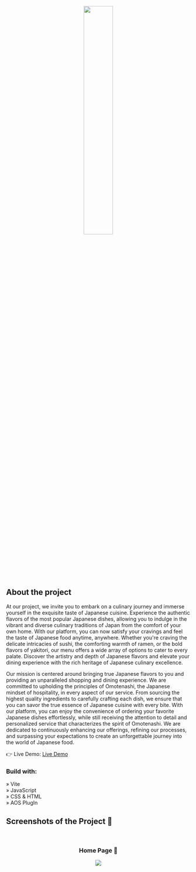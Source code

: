 <div align='center'><img style="width:40%" src="https://github.com/mazzpaul/car_showcase/assets/124272891/7b2720bc-5a05-495e-87ee-31b9ca5aeee0"/></div>

<h2>About the project</h2>

  <p>At our project, we invite you to embark on a culinary journey and immerse yourself in the exquisite taste of Japanese cuisine. Experience the authentic flavors of the most popular Japanese dishes, allowing you to indulge in the vibrant and diverse culinary traditions of Japan from the comfort of your own home. With our platform, you can now satisfy your cravings and feel the taste of Japanese food anytime, anywhere. Whether you're craving the delicate intricacies of sushi, the comforting warmth of ramen, or the bold flavors of yakitori, our menu offers a wide array of options to cater to every palate. Discover the artistry and depth of Japanese flavors and elevate your dining experience with the rich heritage of Japanese culinary excellence.

Our mission is centered around bringing true Japanese flavors to you and providing an unparalleled shopping and dining experience. We are committed to upholding the principles of Omotenashi, the Japanese mindset of hospitality, in every aspect of our service. From sourcing the highest quality ingredients to carefully crafting each dish, we ensure that you can savor the true essence of Japanese cuisine with every bite. With our platform, you can enjoy the convenience of ordering your favorite Japanese dishes effortlessly, while still receiving the attention to detail and personalized service that characterizes the spirit of Omotenashi. We are dedicated to continuously enhancing our offerings, refining our processes, and surpassing your expectations to create an unforgettable journey into the world of Japanese food.</p>

👉 Live Demo: <a href='https://sushi-website-nu.vercel.app'>Live Demo</a>

<h3>Build with:</h3>

» Vite <br>
» JavaScript <br>
» CSS & HTML<br>
» AOS PlugIn

<h2>Screenshots of the Project 📸</h2>
<br>
<h3 align='center'>Home Page 🏡</h3>

<div align='center'>
<img src='https://github.com/mazzpaul/car_showcase/files/11970642/Sushiman.pdf'/>

</div>
